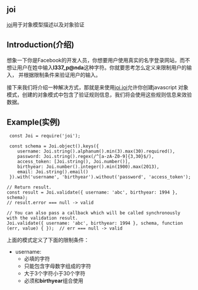 ## joi
[joi](https://github.com/hapijs/joi)用于对象模型描述以及对象验证
## Introduction(介绍)
想象一下你是Facebook的开发人员，你想要用户使用真实的名字登录网站，而不想让用户在姓中输入**l337_p@nda**这种字符。你就要思考怎么定义来限制用户的输入，
并根据限制条件来验证用户的输入。

接下来我们将介绍一种解决方式，那就是来使用[joi](https://github.com/hapijs/joi),[joi](https://github.com/hapijs/joi)允许你创建javascript
对象模式，创建的对象模式中包含了验证规则信息，我们将会使用这些规则信息来效验数据。

## Example(实例)

     const Joi = require('joi');

     const schema = Joi.object().keys({
        username: Joi.string().alphanum().min(3).max(30).required(),
        password: Joi.string().regex(/^[a-zA-Z0-9]{3,30}$/),
        access_token: [Joi.string(), Joi.number()],
        birthyear: Joi.number().integer().min(1900).max(2013),
        email: Joi.string().email()
     }).with('username', 'birthyear').without('password', 'access_token');

    // Return result.
    const result = Joi.validate({ username: 'abc', birthyear: 1994 }, schema);
    // result.error === null -> valid

    // You can also pass a callback which will be called synchronously with the validation result.
    Joi.validate({ username: 'abc', birthyear: 1994 }, schema, function (err, value) { });  // err === null -> valid
  
 上面的模式定义了下面的限制条件：
 
* username:
  * 必填的字符
  * 只能包含字母数字组成的字符
  * 大于3个字符小于30个字符
  * 必须和**birthyear**组合使用
